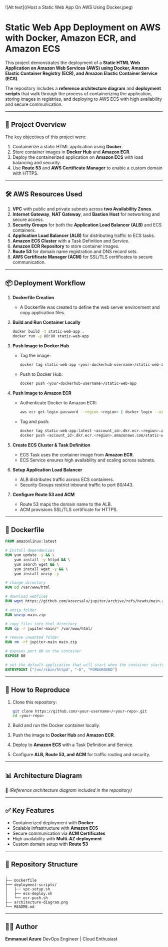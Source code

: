 ![Alt text](/Host a Static Web App On AWS Using Docker.jpeg)


# Static Web App Deployment on AWS with Docker, Amazon ECR, and Amazon ECS

This project demonstrates the deployment of a **Static HTML Web Application on Amazon Web Services (AWS) using Docker, Amazon Elastic Container Registry (ECR), and Amazon Elastic Container Service (ECS)**.

The repository includes a **reference architecture diagram** and **deployment scripts** that walk through the process of containerizing the application, storing images in registries, and deploying to AWS ECS with high availability and secure communication.

---

## 🚀 Project Overview

The key objectives of this project were:

1. Containerize a static HTML application using **Docker**.
2. Store container images in **Docker Hub** and **Amazon ECR**.
3. Deploy the containerized application on **Amazon ECS** with load balancing and security.
4. Use **Route 53** and **AWS Certificate Manager** to enable a custom domain with HTTPS.

---

## 🛠️ AWS Resources Used

1. **VPC** with public and private subnets across **two Availability Zones**.
2. **Internet Gateway**, **NAT Gateway**, and **Bastion Host** for networking and secure access.
3. **Security Groups** for both the **Application Load Balancer (ALB)** and ECS containers.
4. **Application Load Balancer (ALB)** for distributing traffic to ECS tasks.
5. **Amazon ECS Cluster** with a Task Definition and Service.
6. **Amazon ECR Repository** to store container images.
7. **Route 53** for domain name registration and DNS record sets.
8. **AWS Certificate Manager (ACM)** for SSL/TLS certificates to secure communication.

---

## 📦 Deployment Workflow

1. **Dockerfile Creation**

   * A Dockerfile was created to define the web server environment and copy application files.

2. **Build and Run Container Locally**

   ```bash
   docker build -t static-web-app .
   docker run -p 80:80 static-web-app
   ```

3. **Push Image to Docker Hub**

   * Tag the image:

     ```bash
     docker tag static-web-app <your-dockerhub-username>/static-web-app
     ```
   * Push to Docker Hub:

     ```bash
     docker push <your-dockerhub-username>/static-web-app
     ```

4. **Push Image to Amazon ECR**

   * Authenticate Docker to Amazon ECR:

     ```bash
     aws ecr get-login-password --region <region> | docker login --username AWS --password-stdin <account_id>.dkr.ecr.<region>.amazonaws.com
     ```
   * Tag and push:

     ```bash
     docker tag static-web-app:latest <account_id>.dkr.ecr.<region>.amazonaws.com/static-web-app:latest
     docker push <account_id>.dkr.ecr.<region>.amazonaws.com/static-web-app:latest
     ```

5. **Create ECS Cluster & Task Definition**

   * ECS Task uses the container image from **Amazon ECR**.
   * ECS Service ensures high availability and scaling across subnets.

6. **Setup Application Load Balancer**

   * ALB distributes traffic across ECS containers.
   * Security Groups restrict inbound traffic to port 80/443.

7. **Configure Route 53 and ACM**

   * Route 53 maps the domain name to the ALB.
   * ACM provisions SSL/TLS certificate for HTTPS.

---

## 📜 Dockerfile

```dockerfile
FROM amazonlinux:latest

# Install dependencies
RUN yum update -y && \
    yum install -y httpd && \
    yum search wget && \
    yum install wget -y && \
    yum install unzip -y

# change directory
RUN cd /var/www/html

# download webfiles
RUN wget https://github.com/azeezsalu/jupiter/archive/refs/heads/main.zip

# unzip folder
RUN unzip main.zip

# copy files into html directory
RUN cp -r jupiter-main/* /var/www/html/

# remove unwanted folder
RUN rm -rf jupiter-main main.zip

# exposes port 80 on the container
EXPOSE 80

# set the default application that will start when the container starts
ENTRYPOINT ["/usr/sbin/httpd", "-D", "FOREGROUND"]
```

---

## 🔧 How to Reproduce

1. Clone this repository:

   ```bash
   git clone https://github.com/<your-username>/<your-repo>.git
   cd <your-repo>
   ```

2. Build and run the Docker container locally.

3. Push the image to **Docker Hub** and **Amazon ECR**.

4. Deploy to **Amazon ECS** with a Task Definition and Service.

5. Configure **ALB, Route 53, and ACM** for traffic routing and security.

---

## 📊 Architecture Diagram

📌 *(Reference architecture diagram included in the repository)*

---

## ✅ Key Features

* Containerized deployment with **Docker**
* Scalable infrastructure with **Amazon ECS**
* Secure communication via **ACM Certificates**
* High availability with **Multi-AZ deployment**
* Custom domain setup with **Route 53**

---

## 📌 Repository Structure

```
.
├── Dockerfile
├── deployment-scripts/
│   ├── vpc-setup.sh
│   ├── ecs-deploy.sh
│   └── ecr-push.sh
├── architecture-diagram.png
└── README.md
```

---

## 👨‍💻 Author

**Emmanuel Azure**
DevOps Engineer | Cloud Enthusiast

